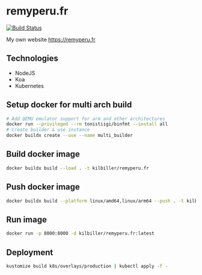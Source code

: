 # remyperu.fr

[![Build Status](https://build.remyperu.dev/api/badges/kilbiller/remyperu.fr/status.svg)](https://build.remyperu.dev/kilbiller/remyperu.fr)

My own website https://remyperu.fr

## Technologies

- NodeJS
- Koa
- Kubernetes

## Setup docker for multi arch build

```bash
# Add QEMU emulator support for arm and other architectures
docker run --privileged --rm tonistiigi/binfmt --install all
# Create builder & use instance
docker buildx create --use --name multi_builder
```

## Build docker image

```bash
docker buildx build --load . -t kilbiller/remyperu.fr
```

## Push docker image

```bash
docker buildx build --platform linux/amd64,linux/arm64 --push . -t kilbiller/remyperu.fr
```

## Run image

```bash
docker run -p 8000:8000 -d kilbiller/remyperu.fr:latest
```

## Deployment

```bash
kustomize build k8s/overlays/production | kubectl apply -f -
```
